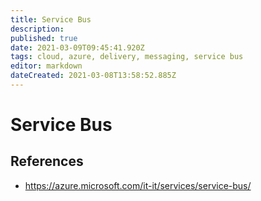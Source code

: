 ```yaml
---
title: Service Bus
description: 
published: true
date: 2021-03-09T09:45:41.920Z
tags: cloud, azure, delivery, messaging, service bus
editor: markdown
dateCreated: 2021-03-08T13:58:52.885Z
---
```


# Service Bus

## References

- https://azure.microsoft.com/it-it/services/service-bus/	
